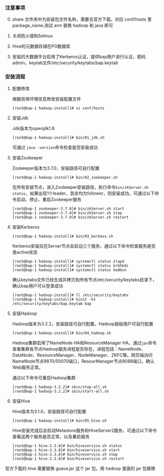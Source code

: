 ### 注意事项
0. share 文件夹中为安装包文件名称，需要去官方下载。对应 conf/hosts 里 package_name.测试 arm 替换 hadoop 和 java 即可 

1. 关闭防火墙和Selinux

2. Hive的元数据存储在PG数据库

3. 安装的大数据平台启用了Kerberos认证，提供bap用户进行认证，密码admin，keytab文件/etc/security/keytabs/bap.keytab



### 安装流程

1. 配置修改

   根据具体环境信息修改安装配置文件

   ```
   [root@bap-1 hadoop-install]# vi conf/hosts
   ```

   

2. 安装Jdk

   Jdk版本为openjdk1.8

   ```
   [root@bap-1 hadoop-install]# bin/01_jdk.sh
   ```

   可通过 `java -version`命令检查是否安装成功

   

3. 安装Zookeeper

   Zookeeper版本为3.7.0，安装路径可自行配置

   ```
   [root@bap-1 hadoop-install]# bin/02_zookeeper.sh
   ```

   在所有安装节点，进入Zookeeper安装路径，执行命令`bin/zkServer.sh status`，如果出现1个leader，其余均为follower，则安装成功。可通过以下命令启动、停止、重启Zookeeper服务

   ```
   [root@bap-1 zookeeper-3.7.0]# bin/zkServer.sh start
   [root@bap-1 zookeeper-3.7.0]# bin/zkServer.sh stop
   [root@bap-1 zookeeper-3.7.0]# bin/zkServer.sh restart
   ```

   

4. 安装Kerberos

   ```
   [root@bap-1 hadoop-install]# bin/03_kerbeos.sh
   ```

   Kerberos安装后在Server节点会启动三个服务，通过以下命令检查服务是否是active状态

   ```
   [root@bap-1 hadoop-install]# systemctl status slapd
   [root@bap-1 hadoop-install]# systemctl status krb5kdc
   [root@bap-1 hadoop-install]# systemctl status kadmin
   ```

   确认keytabs文件已经生成并拷贝到所有节点/etc/security/keytabs目录下，确认bap用户可以登录成功

   ```
   [root@bap-1 hadoop-install]# ll /etc/security/keytabs
   [root@bap-1 hadoop-install]# kinit -kt /etc/security/keytabs/bap.keytab bap
   ```

   

5. 安装Hadoop

   Hadoop版本为3.2.2，安装路径可自行配置，Hadoop超级用户可自行配置

   ```
   [root@bap-1 hadoop-install]# bin/04_hadoop.sh
   ```

   Hadoop集群启用了NameNode HA和ResourceManager HA，通过`jps`命令查看集群各节点Hadoop服务进程是否存在，进程包括：NameNode、DataNode、ResourceManager、NodeManager、ZKFC等。网页端访问NameNode节点9870/50070端口，ResourManager节点8088端口，确认Web服务正常。

   通过以下命令可重启Hadoop集群

   ```
   [root@bap-1 hadoop-3.2.2]# sbin/stop-all.sh
   [root@bap-1 hadoop-3.2.2]# sbin/start-all.sh
   ```

   

6. 安装Hive

   Hive版本为3.1.0，安装路径可自行配置

   ```
   [root@bap-1 hadoop-install]# bin/05_hive.sh
   ```

   Hive安装完成后会启动Metastore服务和HiveServer2服务，可通过以下命令查看这两个服务是否正常，以及重启服务

   ```
   [root@bap-1 hive-2.3.8]# bin/hiveservice.sh status
   [root@bap-1 hive-2.3.8]# bin/hiveservice.sh start
   [root@bap-1 hive-2.3.8]# bin/hiveservice.sh stop
   [root@bap-1 hive-2.3.8]# bin/hiveservice.sh restart
   ```


官方下载的 hive 需要替换 guava.jar 这个 jar 包，用 hadoop 里面的 jar 包替换
   

   

